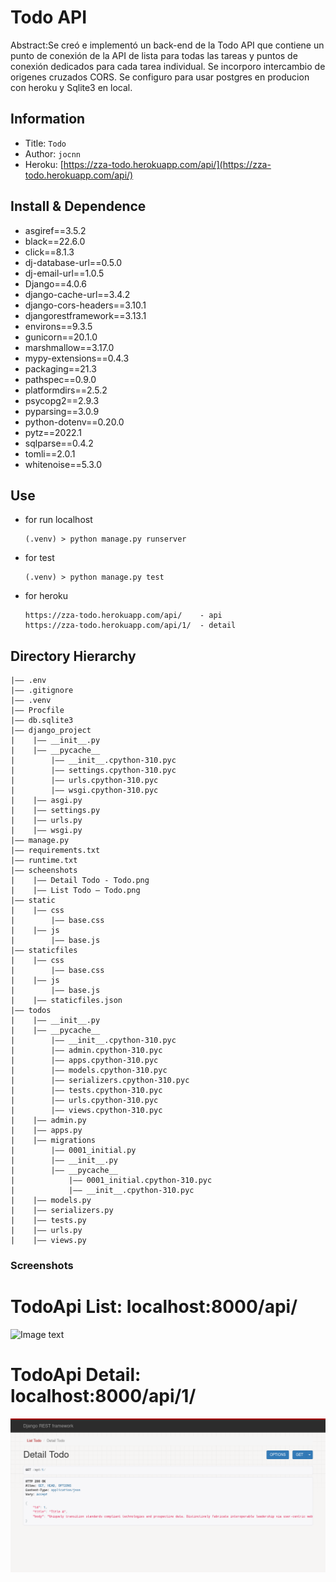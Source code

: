 Todo API
===
Abstract:Se creó e implementó un back-end de la Todo API que contiene un punto de conexión de la API de lista para todas las tareas y puntos de conexión dedicados para cada tarea individual. Se incorporo intercambio de origenes cruzados CORS. Se configuro para usar postgres en producion con heroku y Sqlite3 en local.
## Information
- Title:  `Todo`
- Author:  `jocnn`
- Heroku: [https://zza-todo.herokuapp.com/api/](https://zza-todo.herokuapp.com/api/)

## Install & Dependence
- asgiref==3.5.2
- black==22.6.0
- click==8.1.3
- dj-database-url==0.5.0
- dj-email-url==1.0.5
- Django==4.0.6
- django-cache-url==3.4.2
- django-cors-headers==3.10.1
- djangorestframework==3.13.1
- environs==9.3.5
- gunicorn==20.1.0
- marshmallow==3.17.0
- mypy-extensions==0.4.3
- packaging==21.3
- pathspec==0.9.0
- platformdirs==2.5.2
- psycopg2==2.9.3
- pyparsing==3.0.9
- python-dotenv==0.20.0
- pytz==2022.1
- sqlparse==0.4.2
- tomli==2.0.1
- whitenoise==5.3.0

## Use
- for run localhost
  ```
  (.venv) > python manage.py runserver
  ```
- for test
  ```
  (.venv) > python manage.py test
  ```
- for heroku
  ```
  https://zza-todo.herokuapp.com/api/    - api
  https://zza-todo.herokuapp.com/api/1/  - detail
  ```

## Directory Hierarchy
```
|—— .env
|—— .gitignore
|—— .venv
|—— Procfile
|—— db.sqlite3
|—— django_project
|    |—— __init__.py
|    |—— __pycache__
|        |—— __init__.cpython-310.pyc
|        |—— settings.cpython-310.pyc
|        |—— urls.cpython-310.pyc
|        |—— wsgi.cpython-310.pyc
|    |—— asgi.py
|    |—— settings.py
|    |—— urls.py
|    |—— wsgi.py
|—— manage.py
|—— requirements.txt
|—— runtime.txt
|—— scheenshots
|    |—— Detail Todo - Todo.png
|    |—— List Todo – Todo.png
|—— static
|    |—— css
|        |—— base.css
|    |—— js
|        |—— base.js
|—— staticfiles
|    |—— css
|        |—— base.css
|    |—— js
|        |—— base.js
|    |—— staticfiles.json
|—— todos
|    |—— __init__.py
|    |—— __pycache__
|        |—— __init__.cpython-310.pyc
|        |—— admin.cpython-310.pyc
|        |—— apps.cpython-310.pyc
|        |—— models.cpython-310.pyc
|        |—— serializers.cpython-310.pyc
|        |—— tests.cpython-310.pyc
|        |—— urls.cpython-310.pyc
|        |—— views.cpython-310.pyc
|    |—— admin.py
|    |—— apps.py
|    |—— migrations
|        |—— 0001_initial.py
|        |—— __init__.py
|        |—— __pycache__
|            |—— 0001_initial.cpython-310.pyc
|            |—— __init__.cpython-310.pyc
|    |—— models.py
|    |—— serializers.py
|    |—— tests.py
|    |—— urls.py
|    |—— views.py
```
### Screenshots

TodoApi List: localhost:8000/api/
===
![Image text](https://github.com/jocnn/django_rest_todo/blob/main/scheenshots/List%20Todo%20%E2%80%93%20Todo.png)

TodoApi Detail: localhost:8000/api/1/
===
![Image text](https://github.com/jocnn/django_rest_todo/blob/main/scheenshots/Detail%20Todo%20-%20Todo.png)
